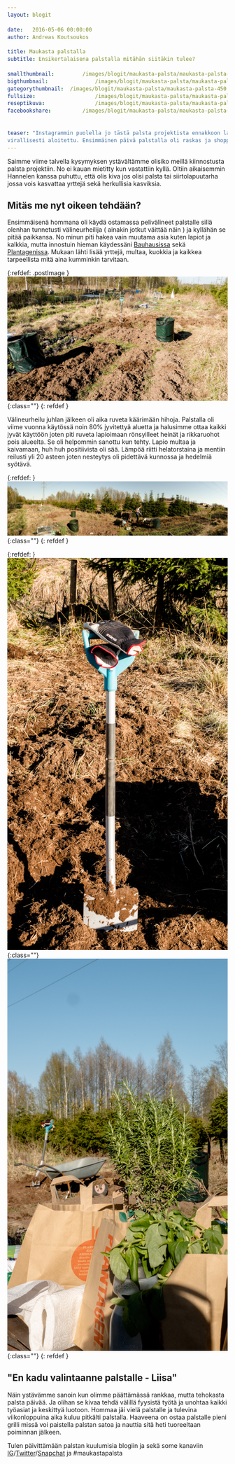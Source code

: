 ```yaml
---
layout: blogit

date:	2016-05-06 00:00:00
author: Andreas Koutsoukos

title: Maukasta palstalla
subtitle: Ensikertalaisena palstalla mitähän siitäkin tulee?

smallthumbnail: 		/images/blogit/maukasta-palsta/maukasta-palsta-150.jpg
bigthumbnail:				/images/blogit/maukasta-palsta/maukasta-palsta-700.jpg
gategorythumbnail: 	/images/blogit/maukasta-palsta/maukasta-palsta-450.jpg
fullsize: 					/images/blogit/maukasta-palsta/maukasta-palsta-1200.jpg
reseptikuva:				/images/blogit/maukasta-palsta/maukasta-palsta-1000.jpg
facebookshare:			/images/blogit/maukasta-palsta/maukasta-palsta-1200.jpg


teaser: "Instagrammin puolella jo tästä palsta projektista ennakkoon laitoin muutaman kuvan ja nyt työt on 
virallisesti aloitettu. Ensimmäinen päivä palstalla oli raskas ja shoppailu täyteinen, sillä tämä <a href='https://twitter.com/search?q=%23gastroseksuaali' target='blank'>gastroseksuaali</a> ei omistanut edes lapiota entuudestaan."
---
```



<section>
<p>Saimme viime talvella kysymyksen ystävältämme olisiko meillä kiinnostusta palsta projektiin. No ei kauan mietitty kun vastattiin kyllä. Oltiin aikaisemmin Hannelen kanssa puhuttu, että olis kiva jos olisi palsta tai siirtolapuutarha jossa vois kasvattaa yrttejä sekä herkullisia kasviksia.</p>
</section>

<section>
<h2 class="black">Mitäs me nyt oikeen tehdään?</h2>
<p>Ensimmäisenä hommana oli käydä ostamassa pelivälineet palstalle sillä olenhan tunnetusti välineurheilija ( ainakin jotkut väittää näin ) ja kyllähän se pitää paikkansa. No minun piti hakea vain muutama asia kuten lapiot ja kalkkia, mutta innostuin hieman käydessäni <a href="http://www.bauhaus.fi/" target="blank">Bauhausissa</a> sekä <a href="http://www.plantagen.fi/" target="blank">Plantagenissa</a>. Mukaan lähti lisää yrttejä, multaa, kuokkia ja kaikkea tarpeellista mitä aina kumminkin tarvitaan.</p>
</section>

{:refdef: .postImage }
![palsta maukastapalsta](/images/blogit/maukasta-palsta/maukasta-palsta-alku-blogpost-2.jpg){:class=""}	
{: refdef }

<section>
<p>Välineurheilu juhlan jälkeen oli aika ruveta käärimään hihoja. Palstalla oli viime vuonna käytössä noin 80% jyvitettyä aluetta ja halusimme ottaa kaikki jyvät käyttöön joten piti ruveta lapioimaan rönsyilleet heinät ja rikkaruohot pois alueelta. Se oli helpommin sanottu kun tehty. Lapio multaa ja kaivamaan, huh huh positiivista oli sää. Lämpöä riitti helatorstaina ja  mentiin reilusti yli 20 asteen joten nesteytys oli pidettävä kunnossa ja hedelmiä syötävä.</p>
</section>

{:refdef: }
![palsta maukastapalsta](/images/blogit/maukasta-palsta/maukasta-palsta-alku-blogpost-4.jpg){:class=""}	
{: refdef }

{:refdef:  }
![palsta maukastapalsta](/images/blogit/maukasta-palsta/maukasta-palsta-alku-blogpost-5.jpg){:class=""}	
![palsta maukastapalsta](/images/blogit/maukasta-palsta/maukasta-palsta-alku-blogpost-6.jpg){:class=""}	
{: refdef }

<section>
<h2 class="black">"En kadu valintaanne palstalle - Liisa"</h2>
<p>Näin ystävämme sanoin kun olimme päättämässä rankkaa, mutta tehokasta palsta päivää. Ja olihan se kivaa tehdä välillä fyysistä työtä ja unohtaa kaikki työasiat ja keskittyä luotoon. Hommaa jäi vielä palstalle ja tulevina viikonloppuina aika kuluu pitkälti palstalla. Haaveena on ostaa palstalle pieni grilli missä voi paistella palstan satoa ja nauttia sitä heti tuoreeltaan poiminnan jälkeen. </p>
</section>

<section>
<p>Tulen päivittämään palstan kuulumisia blogiin ja sekä some kanaviin <a href="instagram.com/maukastafi/" target="blank">IG</a>/<a href="https://twitter.com/maukasta" target="blank">Twitter</a>/<a href="http://www.snappaajat.fi/profiles/vjandrei" target="blank">Snapchat</a> ja #maukastapalsta</p>
</section>